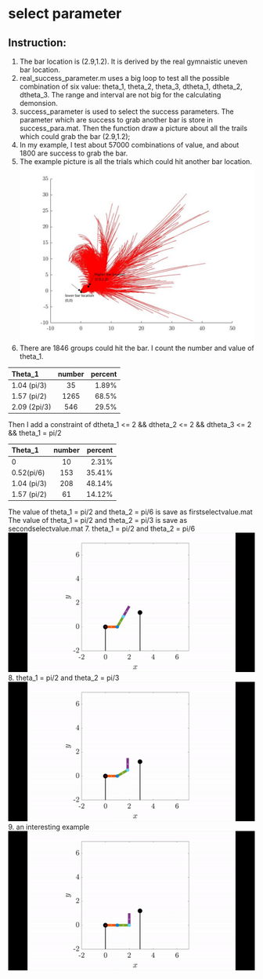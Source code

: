 # select parameter
## Instruction:

1. The bar location is (2.9,1.2). It is derived by the real gymnaistic uneven bar location.
2. real_success_parameter.m uses a big loop to test all the possible combination of six value: theta_1, theta_2, theta_3, dtheta_1, dtheta_2, dtheta_3. The range and interval are not big for the calculating demonsion. 
3. success_parameter is used to select the success parameters. The parameter which are success to grab another bar is store in success_para.mat. Then the function draw a picture about all the trails which could grab the bar (2.9,1.2);
4. In my example, I test about 57000 combinations of value, and about 1800 are success to grab the bar.
5. The example picture is all the trials which could hit another bar location.
![](example1.jpg)
6. There are 1846 groups could hit the bar. I count the number and value of theta_1.

| Theta_1       | number          | percent|
| :------------ |:---------------:| -----:|
| 1.04 (pi/3)   | 35              | 1.89% |
| 1.57 (pi/2)   | 1265            | 68.5% |
| 2.09 (2pi/3)  | 546             | 29.5% |

Then I add a constraint of dtheta_1 <= 2 && dtheta_2 <= 2 && dtheta_3 <= 2 && theta_1 = pi/2

| Theta_1       | number          | percent|
| :------------ |:---------------:| -----:|
| 0             | 10              | 2.31% |
| 0.52(pi/6)    | 153             | 35.41%|
| 1.04 (pi/3)   | 208             | 48.14%|
| 1.57 (pi/2)   | 61              | 14.12%|

The value of theta_1 = pi/2 and theta_2 = pi/6 is save as firstselectvalue.mat
The value of theta_1 = pi/2 and theta_2 = pi/3 is save as secondselectvalue.mat 
7. theta_1 = pi/2 and theta_2 = pi/6
![](1.gif)
8. theta_1 = pi/2 and theta_2 = pi/3
![](2.gif)
9. an interesting example
![](3.gif)